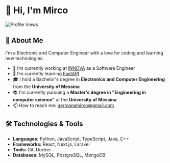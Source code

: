 # 👋 Hi, I'm Mirco

![Profile Views](https://komarev.com/ghpvc/?username=mircodg&color=blue)

## 💼 About Me
I'm a Electronic and Computer Engineer with a love for coding and learning new technologies.

- 🔭 I’m currently working at [iNNOVA](https://www.innovame.it/#) as a Software Engineer
- 🌱 I’m currently learning [FastAPI](https://fastapi.tiangolo.com/)
- 🎓 I hold a Bachelor's degree in **Electronics and Computer Engineering** from the **University of Messina**  
- 📚 I'm currently pursuing a **Master's degree in "Engineering in computer science"** at the **University of Messina**
- 📫 How to reach me: [germanamirco@gmail.com](mailto:germanamirco@gmail.com)
<!--
- 👯 I’m looking to collaborate on [Open Source Project or Area of Interest]
- 💬 Ask me about [Your Expertise or Interests]
-->

## 🛠️ Technologies & Tools
- **Languages:** Python, JavaScript, TypeScript, Java, C++
- **Frameworks:** React, Next.js, Laravel
- **Tools:** Git, Docker
- **Databases:** MySQL, PostgreSQL, MongoDB

<!--
## 📈 GitHub Stats
![Mirco's GitHub Stats](https://github-readme-stats.vercel.app/api?username=mircodg&show_icons=true&theme=radical)

## 🔥 Streak Stats
![GitHub Streak](http://github-readme-streak-stats.herokuapp.com?user=mircodg&theme=radical&date_format=M%20j%5B%2C%20Y%5D)

## 📊 Top Languages
![Top Languages](https://github-readme-stats.vercel.app/api/top-langs/?username=mircodg&langs_count=8&theme=radical)

## 🏆 GitHub Trophies
![GitHub Trophies](https://github-profile-trophy.vercel.app/?username=mircodg&theme=radical)

## 📫 Connect with Me
[![LinkedIn](https://img.shields.io/badge/LinkedIn-0077B5?style=for-the-badge&logo=linkedin&logoColor=white)](https://www.linkedin.com/in/mircodg) 
[![Twitter](https://img.shields.io/badge/Twitter-1DA1F2?style=for-the-badge&logo=twitter&logoColor=white)](https://twitter.com/mircodg) 
[![GitHub](https://img.shields.io/badge/GitHub-171515?style=for-the-badge&logo=github&logoColor=white)](https://github.com/mircodg)

## 📚 Blog Posts
<!-- BLOG-POST-LIST:START -->
<!-- BLOG-POST-LIST:END -->
